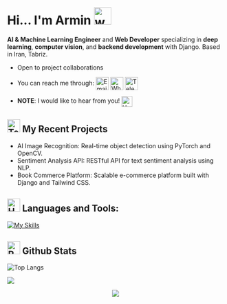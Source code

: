 # Hi... I'm Armin  <img src="https://user-images.githubusercontent.com/72663882/171687151-bb31c996-c9d2-49c8-b593-734946893b23.gif" alt="waving hand gif" aria-hidden="true" width="40" />

**AI & Machine Learning Engineer** and **Web Developer** specializing in **deep learning**, **computer vision**, and **backend development** with Django. Based in Iran, Tabriz. 
- Open to project collaborations
- You can reach me through: <img alt="Email" src="https://img.shields.io/badge/Gmail-D14836?style=for-the-badge&#x26;logo=gmail&#x26;logoColor=white" height="30" align="center">  <img alt="WhatsApp" src="https://img.shields.io/badge/WhatsApp-25D366?style=for-the-badge&#x26;logo=whatsapp&#x26;logoColor=white" height="30" align="center">  <img alt="Telegram" src="https://img.shields.io/badge/Telegram-2CA5E0?style=for-the-badge&#x26;logo=telegram&#x26;logoColor=white" height="30" align="center">
  
- **NOTE**: I would like to hear from you! <img src="https://raw.githubusercontent.com/Tarikul-Islam-Anik/Animated-Fluent-Emojis/master/Emojis/Hand%20gestures/Handshake.png" alt="Handshake" width="25" height="25" align="center" />

[- Currently working on <a href="https://book-commerce-murex.vercel.app/">book commerce</a>]::
 
## <img src="https://raw.githubusercontent.com/Tarikul-Islam-Anik/Animated-Fluent-Emojis/master/Emojis/People/Technologist.png" alt="Technologist" width="30" height="30" /> My Recent Projects 
- AI Image Recognition: Real-time object detection using PyTorch and OpenCV.
- Sentiment Analysis API: RESTful API for text sentiment analysis using NLP.
- Book Commerce Platform: Scalable e-commerce platform built with Django and Tailwind CSS.

## <img src="https://raw.githubusercontent.com/Tarikul-Islam-Anik/Animated-Fluent-Emojis/master/Emojis/Objects/Hammer%20and%20Wrench.png" alt="Hammer and Wrench" width="30" height="30" /> **Languages and Tools:**  
[![My Skills](https://skillicons.dev/icons?i=pytorch,tensorflow,opencv,python,django,flask,html,css,tailwind,js,linux,sqlite,git,github,vscode,postman)](https://skillicons.dev)

## <img src="https://raw.githubusercontent.com/Tarikul-Islam-Anik/Animated-Fluent-Emojis/master/Emojis/Travel%20and%20places/Rocket.png" alt="Rocket" width="30" height="30" /> Github Stats 
![Top Langs](https://github-readme-stats.vercel.app/api/top-langs/?username=ArminArshadiFard&layout=compact&theme=radial)
<p>
  <a href="https://count.getloli.com/@armin?name=armin&theme=booru-yuyuyui&padding=7&offset=0&align=top&scale=2&pixelated=1&darkmode=auto"><img src="https://count.getloli.com/get/@:armin&theme=booru-yuyuyui"></a>
</p>
<p align="center">
     <img src="https://capsule-render.vercel.app/api?type=waving&color=gradient&height=100&section=footer"/>
</p>
